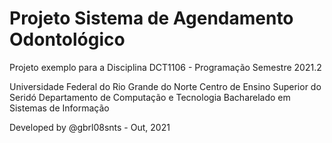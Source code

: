 # Projeto Sistema de Agendamento Odontológico

Projeto exemplo para a Disciplina DCT1106 - Programação Semestre 2021.2

Universidade Federal do Rio Grande do Norte
Centro de Ensino Superior do Seridó
Departamento de Computação e Tecnologia
Bacharelado em Sistemas de Informação

Developed by @gbrl08snts - Out, 2021

